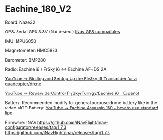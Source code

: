 # Eachine_180_V2

Board: Naze32

GPS: Serial GPS 3.3V (Not tested!) [INav GPS compatibles](https://github.com/iNavFlight/inav/wiki/GPS--and-Compass-setup)

IMU: MPU6050

Magnetometer: HMC5883

Barometer: BMP280

Radio: Eachine i6 / FrSky i6 <-> Eachine AFHDS 2A

[YouTube -> Binding and Setting Up the FlySky i6 Transmitter for a quadcopter/drone](https://www.youtube.com/watch?v=9-Z0rTVEkHI)

[YouTube -> Review de Control FlySky/Turnigy/Eachine i6 - Español](https://www.youtube.com/watch?v=8kDG9EKZAiI)

Battery: Recommended modify for general purpose drone battery like in the video
MOD Battery:
[YouTube -> Eachine Assassin 180 - how to use standard lipo](https://youtu.be/wMdyIR99HKA)

Firmware: INAV
https://github.com/iNavFlight/inav-configurator/releases/tag/1.7.3
https://github.com/iNavFlight/inav/releases/tag/1.7.3

